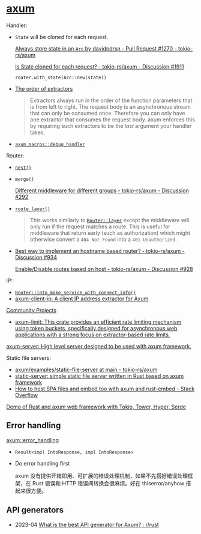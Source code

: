 # [axum](https://github.com/tokio-rs/axum)
Handler:
- `State` will be cloned for each request.

  [Always store state in an `Arc` by davidpdrsn - Pull Request #1270 - tokio-rs/axum](https://github.com/tokio-rs/axum/pull/1270)

  [Is State cloned for each request? - tokio-rs/axum - Discussion #1911](https://github.com/tokio-rs/axum/discussions/1911)

  `router.with_state(Arc::new(state))`

- [The order of extractors](https://docs.rs/axum/latest/axum/extract/index.html#the-order-of-extractors)

  > Extractors always run in the order of the function parameters that is from left to right. The request body is an asynchronous stream that can only be consumed once. Therefore you can only have one extractor that consumes the request body. axum enforces this by requiring such extractors to be the *last* argument your handler takes.

- [`axum_macros::debug_handler`](https://docs.rs/axum-macros/latest/axum_macros/attr.debug_handler.html)

Router:
- [`nest()`](https://docs.rs/axum/latest/axum/routing/struct.Router.html#method.nest)

- `merge()`
  
  [Different middleware for different groups - tokio-rs/axum - Discussion #292](https://github.com/tokio-rs/axum/discussions/292)

- [`route_layer()`](https://docs.rs/axum/latest/axum/routing/struct.Router.html#method.route_layer)

  > This works similarly to [`Router::layer`](https://docs.rs/axum/latest/axum/struct.Router.html#method.layer "method axum::Router::layer") except the middleware will only run if the request matches a route. This is useful for middleware that return early (such as authorization) which might otherwise convert a `404 Not Found` into a `401 Unauthorized`.

- [Best way to implement an hostname based router? - tokio-rs/axum - Discussion #934](https://github.com/tokio-rs/axum/discussions/934)

  [Enable/Disable routes based on host - tokio-rs/axum - Discussion #928](https://github.com/tokio-rs/axum/discussions/928)

IP:
- [`Router::into_make_service_with_connect_info()`](https://docs.rs/axum/latest/axum/struct.Router.html#method.into_make_service_with_connect_info)
- [axum-client-ip: A client IP address extractor for Axum](https://github.com/imbolc/axum-client-ip)

[Community Projects](https://github.com/tokio-rs/axum/blob/main/ECOSYSTEM.md)
- [axum-limit: This crate provides an efficient rate limiting mechanism using token buckets, specifically designed for asynchronous web applications with a strong focus on extractor-based rate limits.](https://github.com/gengteng/axum-limit)

[axum-server: High level server designed to be used with axum framework.](https://github.com/programatik29/axum-server)

Static file servers:
- [axum/examples/static-file-server at main - tokio-rs/axum](https://github.com/tokio-rs/axum/tree/main/examples/static-file-server)
- [static-server: simple static file server written in Rust based on axum framework](https://github.com/ttys3/static-server)
- [How to host SPA files and embed too with axum and rust-embed - Stack Overflow](https://stackoverflow.com/questions/73464479/how-to-host-spa-files-and-embed-too-with-axum-and-rust-embed)

[Demo of Rust and axum web framework with Tokio, Tower, Hyper, Serde](https://github.com/joelparkerhenderson/demo-rust-axum/tree/main)

## Error handling
[axum::error_handling](https://docs.rs/axum/latest/axum/error_handling/index.html)
- `Result<impl IntoResponse, impl IntoResponse>`

- Do error handling first

  axum 没有提供开箱即用、可扩展的错误处理机制，如果不先搭好错误处理框架，在 Rust 错误和 HTTP 错误间转换会很麻烦。好在 thiserror/anyhow 搭起来很方便。

## API generators
- 2023-04 [What is the best API generator for Axum? : r/rust](https://www.reddit.com/r/rust/comments/12fuwzs/what_is_the_best_api_generator_for_axum/)